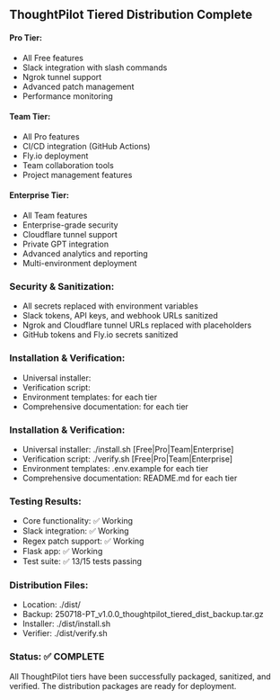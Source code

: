 ## ThoughtPilot Tiered Distribution Complete

#### Pro Tier:

- All Free features
- Slack integration with slash commands
- Ngrok tunnel support
- Advanced patch management
- Performance monitoring

#### Team Tier:

- All Pro features
- CI/CD integration (GitHub Actions)
- Fly.io deployment
- Team collaboration tools
- Project management features

#### Enterprise Tier:

- All Team features
- Enterprise-grade security
- Cloudflare tunnel support
- Private GPT integration
- Advanced analytics and reporting
- Multi-environment deployment

### Security & Sanitization:

- All secrets replaced with environment variables
- Slack tokens, API keys, and webhook URLs sanitized
- Ngrok and Cloudflare tunnel URLs replaced with placeholders
- GitHub tokens and Fly.io secrets sanitized

### Installation & Verification:

- Universal installer:
- Verification script:
- Environment templates: for each tier
- Comprehensive documentation: for each tier

### Installation & Verification:

- Universal installer: ./install.sh [Free|Pro|Team|Enterprise]
- Verification script: ./verify.sh [Free|Pro|Team|Enterprise]
- Environment templates: .env.example for each tier
- Comprehensive documentation: README.md for each tier

### Testing Results:

- Core functionality: ✅ Working
- Slack integration: ✅ Working
- Regex patch support: ✅ Working
- Flask app: ✅ Working
- Test suite: ✅ 13/15 tests passing

### Distribution Files:

- Location: ./dist/
- Backup: 250718-PT_v1.0.0_thoughtpilot_tiered_dist_backup.tar.gz
- Installer: ./dist/install.sh
- Verifier: ./dist/verify.sh

### Status: ✅ COMPLETE

All ThoughtPilot tiers have been successfully packaged, sanitized, and verified. The distribution packages are ready for deployment.
